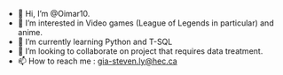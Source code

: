- 👋 Hi, I’m @Oimar10.
- 👀 I’m interested in Video games (League of Legends in particular) and anime.
- 🌱 I’m currently learning Python and T-SQL
- 💞️ I’m looking to collaborate on project that requires data treatment. 
- 📫 How to reach me : gia-steven.ly@hec.ca

<!---
Oimar10/Oimar10 is a ✨ special ✨ repository because its `README.md` (this file) appears on your GitHub profile.
You can click the Preview link to take a look at your changes.
--->
